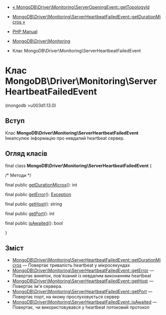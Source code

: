 - [« MongoDB\Driver\Monitoring\ServerOpeningEvent::getTopologyId](mongodb-driver-monitoring-serveropeningevent.gettopologyid.md)
- [MongoDB\Driver\Monitoring\ServerHeartbeatFailedEvent::getDurationMicros »](mongodb-driver-monitoring-serverheartbeatfailedevent.getdurationmicros.md)

- [PHP Manual](index.md)
- [MongoDB\Driver\Monitoring](mongodb.monitoring.md)
- Клас MongoDB\Driver\Monitoring\ServerHeartbeatFailedEvent

# Клас MongoDB\Driver\Monitoring\ServerHeartbeatFailedEvent

(mongodb \>u003d1.13.0)

## Вступ

Клас **MongoDB\Driver\Monitoring\ServerHeartbeatFailedEvent**
Інкапсулює інформацію про невдалий heartbeat сервер.

## Огляд класів

final class **MongoDB\Driver\Monitoring\ServerHeartbeatFailedEvent** {

/\* Методи \*/

final public
[getDurationMicros](mongodb-driver-monitoring-serverheartbeatfailedevent.getdurationmicros.md)():
int

final public
[getError](mongodb-driver-monitoring-serverheartbeatfailedevent.geterror.md)():
[Exception](class.exception.md)

final public
[getHost](mongodb-driver-monitoring-serverheartbeatfailedevent.gethost.md)():
string

final public
[getPort](mongodb-driver-monitoring-serverheartbeatfailedevent.getport.md)():
int

final public
[isAwaited](mongodb-driver-monitoring-serverheartbeatfailedevent.isawaited.md)():
bool

}

## Зміст

- [MongoDB\Driver\Monitoring\ServerHeartbeatFailedEvent::getDurationMicros](mongodb-driver-monitoring-serverheartbeatfailedevent.getdurationmicros.md)
— Повертає тривалість heartbeat у мікросекундах
- [MongoDB\Driver\Monitoring\ServerHeartbeatFailedEvent::getError](mongodb-driver-monitoring-serverheartbeatfailedevent.geterror.md)
— Повертає виняток, пов'язаний із невдалим виконанням heartbeat
- [MongoDB\Driver\Monitoring\ServerHeartbeatFailedEvent::getHost](mongodb-driver-monitoring-serverheartbeatfailedevent.gethost.md)
— Повертає ім'я сервера.
- [MongoDB\Driver\Monitoring\ServerHeartbeatFailedEvent::getPort](mongodb-driver-monitoring-serverheartbeatfailedevent.getport.md)
— Повертає порт, на якому прослуховується сервер
- [MongoDB\Driver\Monitoring\ServerHeartbeatFailedEvent::isAwaited](mongodb-driver-monitoring-serverheartbeatfailedevent.isawaited.md)
— Повертає, чи використовувався у heartbeat потоковий протокол
